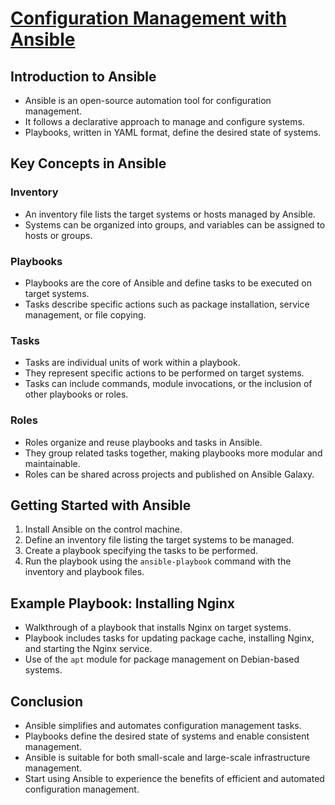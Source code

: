 # [Configuration Management with Ansible](https://usman-devops.hashnode.dev/configuration-management-with-ansible)

## Introduction to Ansible

- Ansible is an open-source automation tool for configuration management.
- It follows a declarative approach to manage and configure systems.
- Playbooks, written in YAML format, define the desired state of systems.

## Key Concepts in Ansible

### Inventory

- An inventory file lists the target systems or hosts managed by Ansible.
- Systems can be organized into groups, and variables can be assigned to hosts or groups.

### Playbooks

- Playbooks are the core of Ansible and define tasks to be executed on target systems.
- Tasks describe specific actions such as package installation, service management, or file copying.

### Tasks

- Tasks are individual units of work within a playbook.
- They represent specific actions to be performed on target systems.
- Tasks can include commands, module invocations, or the inclusion of other playbooks or roles.

### Roles

- Roles organize and reuse playbooks and tasks in Ansible.
- They group related tasks together, making playbooks more modular and maintainable.
- Roles can be shared across projects and published on Ansible Galaxy.

## Getting Started with Ansible

1. Install Ansible on the control machine.
2. Define an inventory file listing the target systems to be managed.
3. Create a playbook specifying the tasks to be performed.
4. Run the playbook using the `ansible-playbook` command with the inventory and playbook files.

## Example Playbook: Installing Nginx

- Walkthrough of a playbook that installs Nginx on target systems.
- Playbook includes tasks for updating package cache, installing Nginx, and starting the Nginx service.
- Use of the `apt` module for package management on Debian-based systems.

## Conclusion

- Ansible simplifies and automates configuration management tasks.
- Playbooks define the desired state of systems and enable consistent management.
- Ansible is suitable for both small-scale and large-scale infrastructure management.
- Start using Ansible to experience the benefits of efficient and automated configuration management.